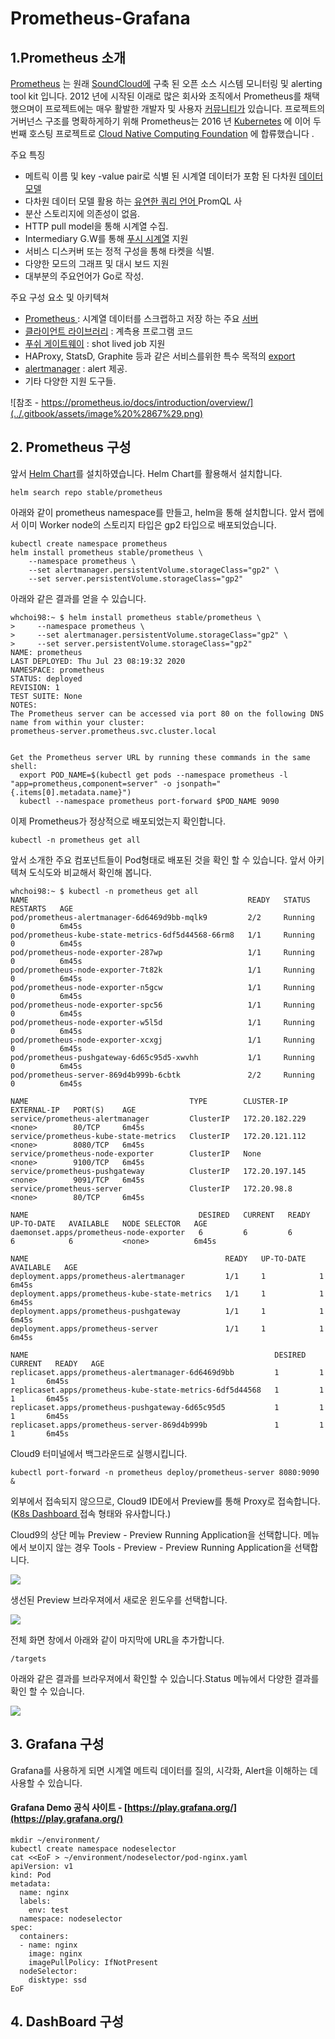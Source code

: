 # Prometheus-Grafana

## 1.Prometheus 소개

[Prometheus](https://github.com/prometheus) 는 원래 [SoundCloud에](https://soundcloud.com/) 구축 된 오픈 소스 시스템 모니터링 및 alerting tool kit 입니다. 2012 년에 시작된 이래로 많은 회사와 조직에서 Prometheus를 채택했으며이 프로젝트에는 매우 활발한 개발자 및 사용자 [커뮤니티가](https://prometheus.io/community) 있습니다.  프로젝트의 거버넌스 구조를 명확하게하기 위해 Prometheus는 2016 년 [Kubernetes](https://kubernetes.io/) 에 이어 두 번째 호스팅 프로젝트로 [Cloud Native Computing Foundation](https://cncf.io/) 에 합류했습니다 .

주요 특징

* 메트릭 이름 및 key -value pair로 식별 된 시계열 데이터가 포함 된 다차원 [데이터 모델](https://prometheus.io/docs/concepts/data_model/)
* 다차원 데이터 모델 활용 하는 [유연한 쿼리 언어 ](https://prometheus.io/docs/prometheus/latest/querying/basics/)PromQL 사
* 분산 스토리지에 의존성이 없음.
* HTTP pull model을 통해 시계열 수집.
* Intermediary G.W를 통해 [푸시 시계열](https://prometheus.io/docs/instrumenting/pushing/) 지원
* 서비스 디스커버 또는 정적 구성을 통해 타켓을 식별.
* 다양한 모드의 그래프 및 대시 보드 지원
* 대부분의 주요언어가 Go로 작성.

주요 구성 요소 및 아키텍쳐

* [Prometheus ](https://github.com/prometheus/prometheus): 시계열 데이터를 스크랩하고 저장 하는 주요 [서버](https://github.com/prometheus/prometheus)
* [클라이언트 라이브러리](https://prometheus.io/docs/instrumenting/clientlibs/) : 계측용 프로그램 코드
* [푸쉬 게이트웨이](https://github.com/prometheus/pushgateway) : shot lived job 지원
* HAProxy, StatsD, Graphite 등과 같은 서비스를위한 특수 목적의 [export](https://prometheus.io/docs/instrumenting/exporters/)
* [alertmanager](https://github.com/prometheus/alertmanager) : alert 제공. 
* 기타 다양한 지원 도구들.

![&#xCC38;&#xC870; - https://prometheus.io/docs/introduction/overview/](../.gitbook/assets/image%20%2867%29.png)

## 2. Prometheus 구성

앞서 [Helm Chart](helm.md#1-helm)를 설치하였습니다. Helm Chart를 활용해서 설치합니다.

```text
helm search repo stable/prometheus
```

아래와 같이 prometheus namespace를 만들고, helm을 통해 설치합니다. 앞서 랩에서 이미 Worker node의 스토리지 타입은 gp2 타입으로 배포되었습니다.

```text
kubectl create namespace prometheus
helm install prometheus stable/prometheus \
    --namespace prometheus \
    --set alertmanager.persistentVolume.storageClass="gp2" \
    --set server.persistentVolume.storageClass="gp2"
```

아래와 같은 결과를 얻을 수 있습니다.

```text
whchoi98:~ $ helm install prometheus stable/prometheus \
>     --namespace prometheus \
>     --set alertmanager.persistentVolume.storageClass="gp2" \
>     --set server.persistentVolume.storageClass="gp2"
NAME: prometheus
LAST DEPLOYED: Thu Jul 23 08:19:32 2020
NAMESPACE: prometheus
STATUS: deployed
REVISION: 1
TEST SUITE: None
NOTES:
The Prometheus server can be accessed via port 80 on the following DNS name from within your cluster:
prometheus-server.prometheus.svc.cluster.local


Get the Prometheus server URL by running these commands in the same shell:
  export POD_NAME=$(kubectl get pods --namespace prometheus -l "app=prometheus,component=server" -o jsonpath="{.items[0].metadata.name}")
  kubectl --namespace prometheus port-forward $POD_NAME 9090

```

이제 Prometheus가 정상적으로 배포되었는지 확인합니다.

```text
kubectl -n prometheus get all 
```

앞서 소개한 주요 컴포넌트들이 Pod형태로 배포된 것을 확인 할 수 있습니다. 앞서 아키텍쳐 도식도와 비교해서 확인해 봅니다.

```text
whchoi98:~ $ kubectl -n prometheus get all 
NAME                                                 READY   STATUS    RESTARTS   AGE
pod/prometheus-alertmanager-6d6469d9bb-mqlk9         2/2     Running   0          6m45s
pod/prometheus-kube-state-metrics-6df5d44568-66rm8   1/1     Running   0          6m45s
pod/prometheus-node-exporter-287wp                   1/1     Running   0          6m45s
pod/prometheus-node-exporter-7t82k                   1/1     Running   0          6m45s
pod/prometheus-node-exporter-n5gcw                   1/1     Running   0          6m45s
pod/prometheus-node-exporter-spc56                   1/1     Running   0          6m45s
pod/prometheus-node-exporter-w5l5d                   1/1     Running   0          6m45s
pod/prometheus-node-exporter-xcxgj                   1/1     Running   0          6m45s
pod/prometheus-pushgateway-6d65c95d5-xwvhh           1/1     Running   0          6m45s
pod/prometheus-server-869d4b999b-6cbtk               2/2     Running   0          6m45s

NAME                                    TYPE        CLUSTER-IP       EXTERNAL-IP   PORT(S)    AGE
service/prometheus-alertmanager         ClusterIP   172.20.182.229   <none>        80/TCP     6m45s
service/prometheus-kube-state-metrics   ClusterIP   172.20.121.112   <none>        8080/TCP   6m45s
service/prometheus-node-exporter        ClusterIP   None             <none>        9100/TCP   6m45s
service/prometheus-pushgateway          ClusterIP   172.20.197.145   <none>        9091/TCP   6m45s
service/prometheus-server               ClusterIP   172.20.98.8      <none>        80/TCP     6m45s

NAME                                      DESIRED   CURRENT   READY   UP-TO-DATE   AVAILABLE   NODE SELECTOR   AGE
daemonset.apps/prometheus-node-exporter   6         6         6       6            6           <none>          6m45s

NAME                                            READY   UP-TO-DATE   AVAILABLE   AGE
deployment.apps/prometheus-alertmanager         1/1     1            1           6m45s
deployment.apps/prometheus-kube-state-metrics   1/1     1            1           6m45s
deployment.apps/prometheus-pushgateway          1/1     1            1           6m45s
deployment.apps/prometheus-server               1/1     1            1           6m45s

NAME                                                       DESIRED   CURRENT   READY   AGE
replicaset.apps/prometheus-alertmanager-6d6469d9bb         1         1         1       6m45s
replicaset.apps/prometheus-kube-state-metrics-6df5d44568   1         1         1       6m45s
replicaset.apps/prometheus-pushgateway-6d65c95d5           1         1         1       6m45s
replicaset.apps/prometheus-server-869d4b999b               1         1         1       6m45s
```

Cloud9 터미널에서 백그라운드로 실행시킵니다.

```text
kubectl port-forward -n prometheus deploy/prometheus-server 8080:9090 &

```

외부에서 접속되지 않으므로, Cloud9 IDE에서 Preview를 통해 Proxy로 접속합니다. \([K8s Dashboard ](../eks-1/k8s-dashboard.md)접속 형태와 유사합니다.\)

Cloud9의 상단 메뉴 Preview - Preview Running Application을 선택합니다. 메뉴에서 보이지 않는 경우 Tools - Preview - Preview Running Application을 선택합니다.

![](../.gitbook/assets/image%20%2816%29.png)

생선된 Preview 브라우져에서 새로운 윈도우를 선택합니다.

![](../.gitbook/assets/image%20%282%29.png)

전체 화면 창에서 아래와 같이 마지막에 URL을 추가합니다.

```text
/targets
```

아래와 같은 결과를 브라우져에서 확인할 수 있습니다.Status 메뉴에서 다양한 결과를 확인 할 수 있습니다.

![](../.gitbook/assets/image%20%2866%29.png)

## 3. Grafana 구성

Grafana를 사용하게 되면 시계열 메트릭 데이터를 질의, 시각화, Alert을 이해하는 데 사용할 수 있습니다.

#### Grafana Demo 공식 사이트 - [https://play.grafana.org/](https://play.grafana.org/)



```text
mkdir ~/environment/
kubectl create namespace nodeselector 
cat <<EoF > ~/environment/nodeselector/pod-nginx.yaml
apiVersion: v1
kind: Pod
metadata:
  name: nginx
  labels:
    env: test
  namespace: nodeselector
spec:
  containers:
  - name: nginx
    image: nginx
    imagePullPolicy: IfNotPresent
  nodeSelector:
    disktype: ssd
EoF

```



## 4. DashBoard 구성







